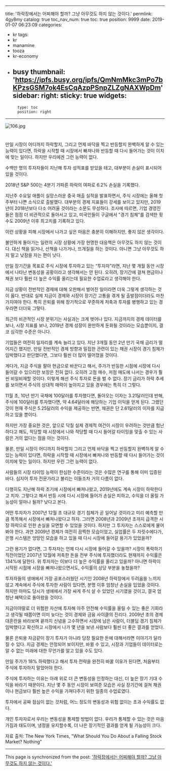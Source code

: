 
---
title: '하락장에서는 어찌해야 할까? 그냥 아무것도 하지 않는 것이다.'
permlink: 4gy8my
catalog: true
toc_nav_num: true
toc: true
position: 9999
date: 2019-01-07 06:23:09
categories:
- kr
tags:
- kr
- manamine
- tooza
- kr-economy
- busy
thumbnail: 'https://ipfs.busy.org/ipfs/QmNmMkc3mPo7bKPzsGSM7ok4EsCqAzpPSnpZLZgNAXWpDm'
sidebar:
    right:
        sticky: true
widgets:
    -
        type: toc
        position: right
---


![106.jpg](https://ipfs.busy.org/ipfs/QmNmMkc3mPo7bKPzsGSM7ok4EsCqAzpPSnpZLZgNAXWpDm)
#
만일 시장이 어디까지 하락할지, 그리고 언제 바닥을 찍고 반등할지 완벽하게 알 수 있는 능력이 있다면, 하락을 시작할 때 시장에서 빠져나와 반등할 때 다시 들어가는 것이 이치에 맞는 일이다. 하지만 우리에겐 그런 능력이 없다.

​수백만 명의 투자자들이 지난해 투자 성적표를 받았을 테고, 대부분이 손실이 표시되어 있을 것이다.

​2018년 S&P 500는 4분기 가파른 하락의 여파로 6.2% 손실을 기록했다.

​지난주 수요일 애플이 실망스러운 중국 매출 실적을 발표하면서, 주식 시장에는 올해 첫 주부터 나쁜 소식으로 출발했다. 대부분의 경제 지표들이 강세를 보이고 있지만, 2019년이 2018년보다 다소 어려울 것이라는 소문도 무성하다. 조사에 따르면, 기업 경영진들은 점점 더 비관적으로 돌아서고 있고, 미국인들이 구글에서 "경기 침체"를 검색한 횟수도 2009년 이후 최고치를 기록하고 있다.

​이런 상황을 피해 시장에서 나가고 싶은 마음은 충분히 이해하지만, 좋지 않은 생각이다.

​불안하게 돌아가는 일련의 시장 상황에 가장 현명한 대응책은 아무것도 하지 않는 것이다. 대신 책을 읽거나, 산책을 나가거나, 뜨개질을 하는 것이다. 아니면 그냥 아무것도 하지 말고 낮잠을 자는 편이 낫다.

​만일 장기간을 목표로 주식 시장에 투자하고 있는 “투자자”라면, 지난 몇 개월 동안 시장에서 나타난 변동성을 공황이라고 생각해서는 안 된다. 오히려, 장기간에 걸쳐 현금이나 채권 보다 훨씬 더 높은 수익률 올리는데 필요한 수업료라고 생각해야 한다.

​지금 상황이 전반적인 경제에 대해 오판해서 벌어진 일이라면 더욱 그렇게 생각하는 것이 옳다. 반대로 실제 지금이 경제와 시장이 장기간 고통을 겪게 될 출발점이더라도 마찬가지여야 한다. 특히 은퇴를 위해 장기적으로 꾸준하게 저축과 투자를 병행하고 있는 경우라면 더더욱 그렇다.

​최근의 비관적인 시장 분위기는 사실과는 크게 벗어나 있다. 지금까지의 경제 데이터를 보나, 시장 지표를 보나, 2019년 경제 성장이 완만하게 둔화될 것이라는 모습뿐이지, 결코 심각한 수준은 아니다.

​기업들은 여전히 일자리를 계속 늘리고 있다. 지난 3개월 동안 2년 만기 국채 금리가 떨어지긴 했지만, 만일 전반적인 경제 방향과 밀접한 관련이 있는 채권 시장이 경기 침체가 임박했다고 판단했다면, 그보다 훨씬 더 많이 떨어졌을 것이다.

​게다가, 지금 주식을 팔아 현금으로 바꾼다고 해서, 주가가 반등한 시점에 시장에 다시 들어갈 수 있으리란 보장은 전혀 없다. 오히려 고점 매수, 저점 매도에 나서는 경우가 훨씬 비일비재할 것이다. 이렇게 해선 주식 투자로 돈을 벌 수 없다. 장기 금리가 하락 추세를 보이면서 주식의 상대적 매력이 높아지고 있을 경우에는 특히 더 그렇다.

​11월 초, 10년 만기 국채에 100달러를 투자했다면, 돌아오는 이자는 3.21달러인데 반해, 주식에 100달러를 투자했다면, 약 4.64달러에 해당하는 기업 이익을 얻게 된다. 그랬던 것이 현재 주식은 5.25달러의 수익을 제공하는 반면, 채권은 단 2.61달러의 이자를 지급하고 있을 뿐이다.

​하지만 가장 중요한 것은, 앞으로 닥칠 실제 경제적 여건이 시장이 우려하는 것만큼 험난하다고 해도, 적당할 때 시장에서 나와 적당할 때 다시 들어갈 타이밍을 맞출 수 있는 사람은 거의 없다는 점을 아는 것이다.

​물론, 만일 시장이 어디까지 하락할지 그리고 언제 바닥을 찍고 반등할지 완벽하게 알 수 있는 능력이 있다면, 하락을 시작할 때 시장에서 빠져나와 반등할 때 다시 들어가는 것이 이치에 맞는 일이다. 하지만 우린 그런 능력이 없다.

​사람들의 시장 타이밍 능력이 한심한 수준이라는 것은 수많은 연구를 통해 이미 입증된 바다. 심지어 투자 전문가라고 불리는 이들조차 거의 다름이 없다.

​다행히도 지난해 하락 초기에 시장에서 빠져나왔고, 2019년에도 계속 시장이 하락한다고 치자. 그렇다고 해서 반등 시에 다시 시장에 들어가 손실은 피하고, 수익을 더 올릴 가능성이 얼마나 될까? 낮다고 본다.

어떤 투자자가 2007년 12월 초 대규모 경기 침체가 곧 일어날 것이라고 미리 예측할 만큼 똑똑해서 시장에서 빠져나왔다고 하자. 그러면 2008년과 2009년 초까지 급격한 시장 하락으로 인한 손실을 모면할 수 있었을 것이다. 하지만 그 투자자는 스스로에게 물어봐야 한다. 과연 2009년 경제가 여전히 끔찍한 모습이었고, 실업률은 두 자릿수에다가, 은행 시스템은 엉망인 모습을 하고 있을 때 다시 시장에 들어갈 용기가 있었을까?

​그런 용기가 없다면, 그 투자자는 언제 다시 시장에 들어갈 수 있을까? 시장이 폭락하기 직전이었던 2007년 12월에 저축한 돈을 전부 주식에 투자했더라도 현재까지 수익률은 134%에 달한다. 위 투자자는 이보다 더 높은 수익률을 올리고 있을까? 아니면 하락이 시작된 시점에 시장을 빠져나왔으면서도, 수익률의 상당 부분을 놓쳤을까?

​투자자들의 생애에서 가장 공포스러웠던 시기인 2008년 하락장에서 두려움을 느끼지 않고 계속에서 주식에 투자한 사람이 있다면, 분명 이후 엄청난 손실을 입었을 것이다. 하지만 아마도 당시가 생애에서 가장 싸게 주식 살 수 있었던 시기였을 것이고, 결국 엄청난 혜택으로 돌아왔을 것이다.

​지금이야말로 더 위험한 자산에 투자해 아주 안전해 수익률을 올릴 수 있는 좋은 기회라고 생각될 때쯤이면 이미 늦다는 것이 경제와 금융 사이클의 진리다. 2009년 초의 경제 대혼란을 바라보며 끝까지 신념을 고수하면서 시장에 남은 사람이, 더블딥 경기 침체가 임박했다고 확신하고 시장에서 나가 몇 년을 보낸 사람보다 훨씬 더 좋은 결과를 얻었다.

​물론 은퇴용 자금같이 장기 투자가 아니라 당장 필요한 돈에 대해서라면 이야기가 달라질 수 있다. 지금 경제는 안정되어 보이지만, 바뀔 수 있고, 시장과 기업들이 데이터로는 알 수 없는 미래에 대한 무언가를 알고 있을 수도 있다.

만일 주가가 18% 하락했다고 해서 투자 전략을 완전히 바꿀 이유가 된다면, 처음부터 주식에 투자하지 말았어야 한다.

주식에 투자하는 이유는 아래 위로 더 큰 변동성을 인정하는 대신, 더 높은 장기 기대 수익을 바라기 때문이다. 지난 몇 주 동안 시장이 보여준 모습은 사실 장기간에 걸쳐 채권이나 현금보다 훨씬 높은 수익을 가져다주기 위한 일종의 수업료였다.

투자에서 공짜 점심이 없는 것처럼, 어느 정도의 변동성과 위험 없이는 초과 수익률도 없다.

개인 투자자로서 우리는 변동성을 통제할 방법이 없다. 우리가 통제할 수 있는 것은 마음가짐과 태도이며, 냉정을 유지할수록, 더 나은 장기적인 결과를 얻게 될 가능성이 크다.

자료 출처: The New York Times, "What Should You Do About a Falling Stock Market? Nothing"


- - -

This page is synchronized from the post: ['하락장에서는 어찌해야 할까? 그냥 아무것도 하지 않는 것이다.'](https://steemit.com/@pius.pius/4gy8my)
